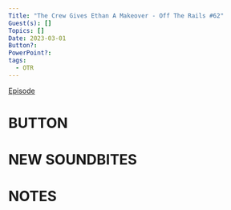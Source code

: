 ```yaml
---
Title: "The Crew Gives Ethan A Makeover - Off The Rails #62"
Guest(s): []
Topics: []
Date: 2023-03-01
Button?: 
PowerPoint?: 
tags:
  - OTR
---
```

[Episode](https://youtu.be/XH6XCtQe4NI)
# BUTTON
# NEW SOUNDBITES
# NOTES


